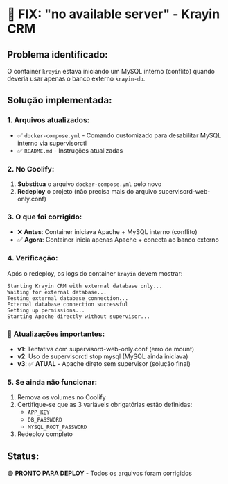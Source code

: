 # 🚨 FIX: "no available server" - Krayin CRM

## Problema identificado:
O container `krayin` estava iniciando um MySQL interno (conflito) quando deveria usar apenas o banco externo `krayin-db`.

## Solução implementada:

### 1. Arquivos atualizados:
- ✅ `docker-compose.yml` - Comando customizado para desabilitar MySQL interno via supervisorctl
- ✅ `README.md` - Instruções atualizadas

### 2. No Coolify:
1. **Substitua** o arquivo `docker-compose.yml` pelo novo
2. **Redeploy** o projeto (não precisa mais do arquivo supervisord-web-only.conf)

### 3. O que foi corrigido:
- ❌ **Antes**: Container iniciava Apache + MySQL interno (conflito)
- ✅ **Agora**: Container inicia apenas Apache + conecta ao banco externo

### 4. Verificação:
Após o redeploy, os logs do container `krayin` devem mostrar:
```
Starting Krayin CRM with external database only...
Waiting for external database...
Testing external database connection...
External database connection successful
Setting up permissions...
Starting Apache directly without supervisor...
```

### 🚨 **Atualizações importantes:**
- **v1**: Tentativa com supervisord-web-only.conf (erro de mount)
- **v2**: Uso de supervisorctl stop mysql (MySQL ainda iniciava)
- **v3**: ✅ **ATUAL** - Apache direto sem supervisor (solução final)

### 5. Se ainda não funcionar:
1. Remova os volumes no Coolify
2. Certifique-se que as 3 variáveis obrigatórias estão definidas:
   - `APP_KEY`
   - `DB_PASSWORD` 
   - `MYSQL_ROOT_PASSWORD`
3. Redeploy completo

## Status:
🟢 **PRONTO PARA DEPLOY** - Todos os arquivos foram corrigidos

